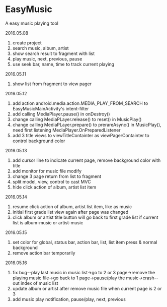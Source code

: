 # EasyMusic
A easy music playing tool

2016.05.08
1. create project
2. search music, album, artist
3. show search result to fragment with list
4. play music, next, previous, pause
5. use seek bar, name, time to track current playing

2016.05.11
1. show list from fragment to view pager

2016.05.12
1. add action android.media.action.MEDIA_PLAY_FROM_SEARCH to EasyMusicMainActivity's intent-filter
2. add calling MediaPlayer.pause() in onDestroy()
3. change calling MediaPLayer.release() to reset() in MusicPlay()
4. change calling MediaPLayer.prepare() to prerareAsync() in MusicPlay(), need first listening MediaPlayer.OnPreparedListener
5. add 3 title views to viewTitleContainter as viewPagerContainter to control background color

2016.05.13
1. add cursor line to indicate current page, remove background color with title
2. add monitor for music file modify
3. change 3 page return from list to fragment
4. split model, view, control to cast MVC
5. hide click action of album, artist list item 
 
 2016.05.14
 1. resume click action of album, artist list item, like as music
 2. initial first grade list view again after page was changed
 3. click album or artist title button will go back to first grade list if current list is album-music or artist-music

2016.05.15
1. set color for global, status bar, action bar,  list, list item press & normal background
2. remove action bar  temporarily

2016.05.16
1. fix bug--play last music in music list->go to 2 or 3 page->remove the playing music file->go back to 1 page->pause/play the music->crash--out index of music list
2. update album or artist after remove music file when current page is 2 or 3
3. add music play notification, pause/play, next, previous